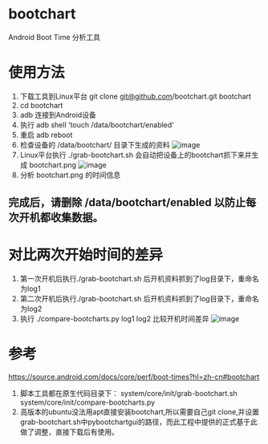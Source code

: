 # bootchart
Android Boot Time 分析工具

# 使用方法
1. 下载工具到Linux平台
   git clone git@github.com/bootchart.git bootchart
2. cd bootchart
3. adb 连接到Android设备
4. 执行 adb shell 'touch /data/bootchart/enabled'
5. 重启 adb reboot
6. 检查设备的 /data/bootchart/ 目录下生成的资料
   ![image](https://github.com/user-attachments/assets/4f14f087-6642-4212-881d-14afba9053c9)
7. Linux平台执行 ./grab-bootchart.sh 会自动把设备上的bootchart抓下来并生成 bootchart.png
   ![image](https://github.com/user-attachments/assets/aee035cb-0b56-4d8e-b9a2-ebf65b28ae88)
9. 分析 bootchart.png 的时间信息

## 完成后，请删除 /data/bootchart/enabled 以防止每次开机都收集数据。

# 对比两次开始时间的差异
1. 第一次开机后执行./grab-bootchart.sh 后开机资料抓到了log目录下，重命名为log1
2. 第二次开机后执行./grab-bootchart.sh 后开机资料抓到了log目录下，重命名为log2
3. 执行 ./compare-bootcharts.py log1 log2 比较开机时间差异
   ![image](https://github.com/user-attachments/assets/f8f009de-ad6c-4d01-b5eb-c15bfd9b182d)

# 参考
   https://source.android.com/docs/core/perf/boot-times?hl=zh-cn#bootchart
   1. 脚本工具都在原生代码目录下：
   system/core/init/grab-bootchart.sh
   system/core/init/compare-bootcharts.py
   2. 高版本的ubuntu没法用apt直接安装bootchart,所以需要自己git clone,并设置grab-bootchart.sh中pybootchartgui的路径，而此工程中提供的正式基于此做了调整，直接下载后有使用。
